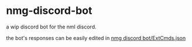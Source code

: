 # nmg-discord-bot
a wip discord bot for the nml discord.

the bot's responses can be easily edited in [nmg discord bot/ExtCmds.json](https://github.com/neos-modding-group/nmg-discord-bot/blob/master/nmg%20discord%20bot/ExtCmds.json)
